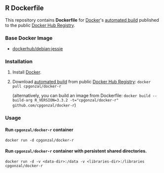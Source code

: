 ## R Dockerfile

This repository contains **Dockerfile** for [Docker](https://www.docker.com/)'s [automated build](https://registry.hub.docker.com/u/dockerfile/cpgonzal/) published to the public [Docker Hub Registry](https://registry.hub.docker.com/).


### Base Docker Image

* [dockerhub/debian:jessie](https://hub.docker.com/r/_/debian/)

### Installation

1. Install [Docker](https://www.docker.com/).

2. Download [automated build](https://registry.hub.docker.com/u/dockerfile/cpgonzal/) from public [Docker Hub Registry](https://registry.hub.docker.com/): `docker pull cpgonzal/docker-r`

   (alternatively, you can build an image from Dockerfile: `docker build --build-arg R_VERSION=3.3.2 -t="cpgonzal/docker-r" github.com/cpgonzal/docker-r`)


### Usage

#### Run `cpgonzal/docker-r` container

    docker run -d cpgonzal/docker-r

#### Run `cpgonzal/docker-r` container with persistent shared directories.

    docker run -d -v <data-dir>:/data -v <libraries-dir>:/libraries cpgonzal/docker-r
